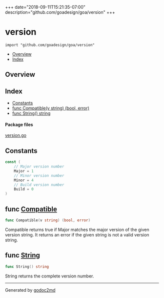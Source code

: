 +++
date="2018-09-11T15:21:35-07:00"
description="github.com/goadesign/goa/version"
+++


# version
`import "github.com/goadesign/goa/version"`

* [Overview](#pkg-overview)
* [Index](#pkg-index)

## <a name="pkg-overview">Overview</a>



## <a name="pkg-index">Index</a>
* [Constants](#pkg-constants)
* [func Compatible(v string) (bool, error)](#Compatible)
* [func String() string](#String)


#### <a name="pkg-files">Package files</a>
[version.go](/src/github.com/goadesign/goa/version/version.go) 


## <a name="pkg-constants">Constants</a>
``` go
const (
    // Major version number
    Major = 1
    // Minor version number
    Minor = 4
    // Build version number
    Build = 0
)
```



## <a name="Compatible">func</a> [Compatible](/src/target/version.go?s=505:544#L25)
``` go
func Compatible(v string) (bool, error)
```
Compatible returns true if Major matches the major version of the given version string.
It returns an error if the given string is not a valid version string.



## <a name="String">func</a> [String](/src/target/version.go?s=224:244#L19)
``` go
func String() string
```
String returns the complete version number.








- - -
Generated by [godoc2md](http://godoc.org/github.com/davecheney/godoc2md)
